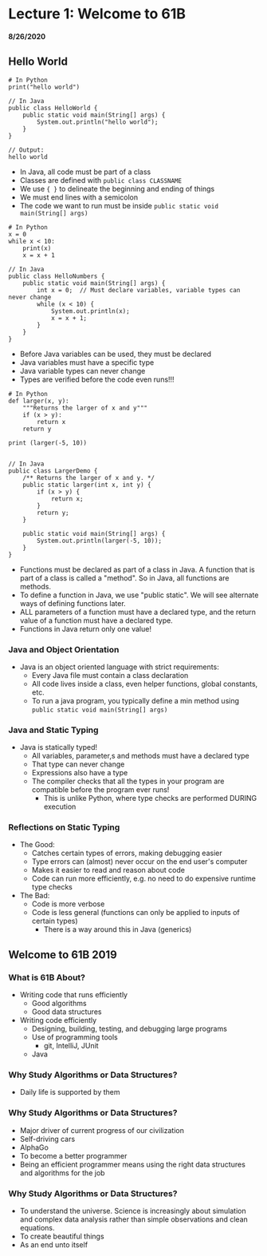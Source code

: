 # Lecture 1: Welcome to 61B
#### 8/26/2020


## Hello World

```
# In Python
print("hello world")

// In Java
public class HelloWorld {
    public static void main(String[] args) {
        System.out.println("hello world");
    }
}

// Output:
hello world
```
- In Java, all code must be part of a class
- Classes are defined with `public class CLASSNAME`
- We use `{ }` to delineate the beginning and ending of things
- We must end lines with a semicolon
- The code we want to run must be inside `public static void main(String[] args)`

```
# In Python
x = 0
while x < 10:
    print(x)
    x = x + 1

// In Java
public class HelloNumbers {
    public static void main(String[] args) {
        int x = 0;  // Must declare variables, variable types can never change
        while (x < 10) {
            System.out.println(x);
            x = x + 1;
        }
    }
}
```
- Before Java variables can be used, they must be declared
- Java variables must have a specific type
- Java variable types can never change
- Types are verified before the code even runs!!!

```
# In Python
def larger(x, y):
    """Returns the larger of x and y"""
    if (x > y):
        return x
    return y

print (larger(-5, 10))


// In Java
public class LargerDemo {
    /** Returns the larger of x and y. */
    public static larger(int x, int y) {
        if (x > y) {
            return x;
        }
        return y;
    }

    public static void main(String[] args) {
        System.out.println(larger(-5, 10));
    }
}
```
- Functions must be declared as part of a class in Java. A function that is part of a class is called a "method". So in Java, all functions are methods.
- To define a function in Java, we use "public static". We will see alternate ways of defining functions later.
- ALL parameters of a function must have a declared type, and the return value of a function must have a declared type.
- Functions in Java return only one value!

### Java and Object Orientation
- Java is an object oriented language with strict requirements:
  - Every Java file must contain a class declaration
  - All code lives inside a class, even helper functions, global constants, etc.
  - To run a java program, you typically define a min method using `public static void main(String[] args)`

### Java and Static Typing
- Java is statically typed!
  - All variables, parameter,s and methods must have a declared type
  - That type can never change
  - Expressions also have a type
  - The compiler checks that all the types in your program are compatible before the program ever runs!
    - This is unlike Python, where type checks are performed DURING execution

### Reflections on Static Typing
- The Good:
  - Catches certain types of errors, making debugging easier
  - Type errors can (almost) never occur on the end user's computer
  - Makes it easier to read and reason about code
  - Code can run more efficiently, e.g. no need to do expensive runtime type checks
- The Bad:
  - Code is more verbose
  - Code is less general (functions can only be applied to inputs of certain types)
    - There is a way around this in Java (generics)


## Welcome to 61B 2019

### What is 61B About?
- Writing code that runs efficiently
  - Good algorithms
  - Good data structures
- Writing code efficiently
  - Designing, building, testing, and debugging large programs
  - Use of programming tools
    - git, IntelliJ, JUnit
  - Java

### Why Study Algorithms or Data Structures?
- Daily life is supported by them

### Why Study Algorithms or Data Structures?
- Major driver of current progress of our civilization
- Self-driving cars
- AlphaGo
- To become a better programmer
- Being an efficient programmer means using the right data structures and algorithms for the job

### Why Study Algorithms or Data Structures?
- To understand the universe. Science is increasingly about simulation and complex data analysis rather than simple observations and clean equations.
- To create beautiful things
- As an end unto itself
